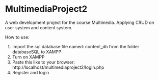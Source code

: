 # MultimediaProject2
 A web development project for the course Multimedia. Applying CRUD on user system and content system.
	
How to use:
1) Import the sql database file named: content_db from the folder databaseSQL to XAMPP
2) Turn on XAMPP
3) Paste this like to your browser: http://localhost/multimediaproject2/login.php
4) Register and login
